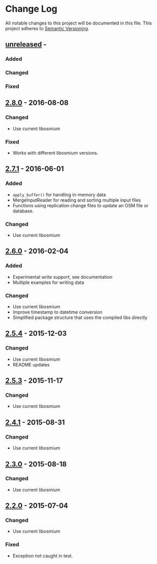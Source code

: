 
# Change Log

All notable changes to this project will be documented in this file.
This project adheres to [Semantic Versioning](http://semver.org/).

## [unreleased] -

### Added

### Changed

### Fixed


## [2.8.0] - 2016-08-08

### Changed

- Use current libosmium

### Fixed

- Works with different libosmium versions.


## [2.7.1] - 2016-06-01

### Added

- `apply_buffer()` for handling in-memory data
- MergeInputReader for reading and sorting multiple input files
- Functions using replication change files to update an OSM file or database.

### Changed

- Use current libosmium


## [2.6.0] - 2016-02-04

### Added

- Experimental write support, see documentation
- Multiple examples for writing data

### Changed

- Use current libosmium
- Improve timestamp to datetime conversion
- Simplified package structure that uses the compiled libs directly


## [2.5.4] - 2015-12-03

### Changed

- Use current libosmium
- README updates


## [2.5.3] - 2015-11-17

### Changed

- Use current libosmium


## [2.4.1] - 2015-08-31

### Changed

- Use current libosmium


## [2.3.0] - 2015-08-18

### Changed

- Use current libosmium


## [2.2.0] - 2015-07-04

### Changed

- Use current libosmium

### Fixed

- Exception not caught in test.

[unreleased]: https://github.com/osmcode/pyosmium/compare/v2.8.0...HEAD
[2.8.0]: https://github.com/osmcode/pyosmium/compare/v2.7.1...v2.8.0
[2.7.1]: https://github.com/osmcode/pyosmium/compare/v2.6.0...v2.7.1
[2.6.0]: https://github.com/osmcode/pyosmium/compare/v2.5.4...v2.6.0
[2.5.4]: https://github.com/osmcode/pyosmium/compare/v2.5.3...v2.5.4
[2.5.3]: https://github.com/osmcode/pyosmium/compare/v2.4.1...v2.5.3
[2.4.1]: https://github.com/osmcode/pyosmium/compare/v2.3.0...v2.4.1
[2.3.0]: https://github.com/osmcode/pyosmium/compare/v2.2.0...v2.3.0
[2.2.0]: https://github.com/osmcode/pyosmium/compare/v2.1.0...v2.2.0

